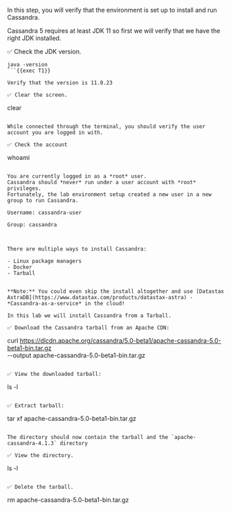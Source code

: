 In this step, you will verify that the environment is set up to install and run Cassandra. 

Cassandra 5 requires at least JDK 11 so first we will verify that  we have the right JDK installed.

✅ Check the JDK version.
```
java -version
```{{exec T1}}

Verify that the version is 11.0.23

✅ Clear the screen.
```
clear
```{{exec T1}}

While connected through the terminal, you should verify the user account you are logged in with.

✅ Check the account
```
whoami
```{{exec T1}}

You are currently logged in as a *root* user.
Cassandra should *never* run under a user account with *root* privileges.
Fortunately, the lab environment setup created a new user in a new group to run Cassandra.

Username: cassandra-user

Group: cassandra



There are multiple ways to install Cassandra:

- Linux package managers
- Docker
- Tarball


**Note:** You could even skip the install altogether and use [Datastax AstraDB](https://www.datastax.com/products/datastax-astra) - *Cassandra-as-a-service* in the cloud! 

In this lab we will install Cassandra from a Tarball.

✅ Download the Cassandra tarball from an Apache CDN:
```
curl https://dlcdn.apache.org/cassandra/5.0-beta1/apache-cassandra-5.0-beta1-bin.tar.gz \
        --output apache-cassandra-5.0-beta1-bin.tar.gz
```{{exec T1}}

✅ View the downloaded tarball:
```
ls -l
```{{exec T1}}

✅ Extract tarball:
```
tar xf apache-cassandra-5.0-beta1-bin.tar.gz
```{{exec T1}}

The directory should now contain the tarball and the `apache-cassandra-4.1.3` directory

✅ View the directory.
```
ls -l
```{{exec T1}}

✅ Delete the tarball.
```
rm apache-cassandra-5.0-beta1-bin.tar.gz
```{{exec T1}}